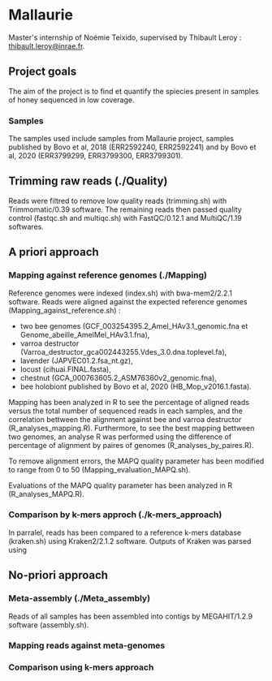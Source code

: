 # Mallaurie
Master's internship of Noémie Teixido, supervised by Thibault Leroy : thibault.leroy@inrae.fr.

## Project goals 
The aim of the project is to find et quantify the spiecies present in samples of honey sequenced in low coverage. 
### Samples 
The samples used include samples from Mallaurie project, samples published by Bovo et al, 2018 (ERR2592240, ERR2592241) and by Bovo et al, 2020 (ERR3799299, ERR3799300, ERR3799301). 

## Trimming raw reads (./Quality)
Reads were filtred to remove low quality reads (trimming.sh) with Trimmomatic/0.39 software. The remaining reads then passed quality control (fastqc.sh and multiqc.sh) with FastQC/0.12.1 and MultiQC/1.19 softwares. 

## A priori approach 
### Mapping against reference genomes (./Mapping)
Reference genomes were indexed (index.sh) with bwa-mem2/2.2.1 software.
Reads were aligned against the expected reference genomes (Mapping_against_reference.sh) : 
- two bee genomes (GCF_003254395.2_Amel_HAv3.1_genomic.fna et Genome_abeille_AmelMel_HAv3.1.fna),
- varroa destructor (Varroa_destructor_gca002443255.Vdes_3.0.dna.toplevel.fa),
- lavender (JAPVEC01.2.fsa_nt.gz),
- locust (cihuai.FINAL.fasta),
- chestnut (GCA_000763605.2_ASM76360v2_genomic.fna),
- bee holobiont published by Bovo et al, 2020 (HB_Mop_v2016.1.fasta).

Mapping has been analyzed in R to see the percentage of aligned reads versus the total number of sequenced reads in each samples, and the correlation bettween the alignment against bee and varroa destructor (R_analyses_mapping.R). 
Furthermore, to see the best mapping bettween two genomes, an analyse R was performed using the difference of percentage of alignment by paires of genomes (R_analyses_by_paires.R).  

To remove alignment errors, the MAPQ quality parameter has been modified to range from 0 to 50 (Mapping_evaluation_MAPQ.sh).

Evaluations of the MAPQ quality parameter has been analyzed in R (R_analyses_MAPQ.R). 


### Comparison by k-mers approch (./k-mers_approach)
In parralel, reads has been compared to a reference k-mers database (kraken.sh) using Kraken2/2.1.2 software. 
Outputs of Kraken was parsed using 

## No-priori approach
### Meta-assembly (./Meta_assembly)
Reads of all samples has been assembled into contigs by MEGAHIT/1.2.9 software (assembly.sh).


### Mapping reads against meta-genomes

### Comparison using k-mers approach
